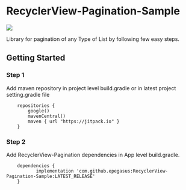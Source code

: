 # RecyclerView-Pagination-Sample
[![](https://jitpack.io/v/epegasus/RecyclerView-Pagination-Sample.svg)](https://jitpack.io/#epegasus/RecyclerView-Pagination-Sample)

Library for pagination of any Type of List by following few easy steps.

## Getting Started

### Step 1

Add maven repository in project level build.gradle or in latest project setting.gradle file
```
    repositories {
        google()
        mavenCentral()
        maven { url "https://jitpack.io" }
    }
```  

### Step 2

Add RecyclerView-Pagination dependencies in App level build.gradle.
```
    dependencies {
           implementation 'com.github.epegasus:RecyclerView-Pagination-Sample:LATEST_RELEASE'
    }
```  

